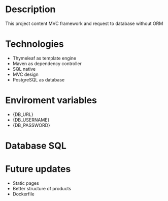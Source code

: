 # Description

This project content MVC framework and request to database without ORM

# Technologies

- Thymeleaf as template engine
- Maven as dependency controller
- SQL native
- MVC design
- PostgreSQL as database

# Enviroment variables

- {DB_URL}
- {DB_USERNAME}
- {DB_PASSWORD}

# Database SQL

# Future updates

- Static pages
- Better structure of products
- Dockerfile
